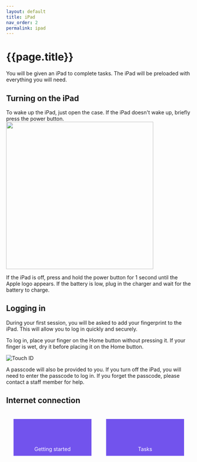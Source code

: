 ```yaml
---
layout: default
title: iPad
nav_order: 2
permalink: ipad
---
```

<link rel="stylesheet" href="https://cdnjs.cloudflare.com/ajax/libs/font-awesome/5.15.3/css/all.min.css">

<h1>{{page.title}}</h1>

You will be given an iPad to complete tasks. The iPad will be preloaded with everything you will need.

## Turning on the iPad
To wake up the iPad, just open the case. If the iPad doesn't wake up, briefly press the power button. 
<img src="{{ site.baseurl }}/img/power.png" alt="" width="400">

If the iPad is off, press and hold the power button for 1 second until the Apple logo appears. If the battery is low, plug in the charger and wait for the battery to charge.

## Logging in
During your first session, you will be asked to add your fingerprint to the iPad. This will allow you to log in quickly and securely. 

To log in, place your finger on the Home button without pressing it. If your finger is wet, dry it before placing it on the Home button.

![Touch ID](https://photos5.appleinsider.com/gallery/38420-73041-Using-Touch-ID-Setup-m.jpg)

A passcode will also be provided to you. If you turn off the iPad, you will need to enter the passcode to log in. If you forget the passcode, please contact a staff member for help.

## Internet connection






<div style="display: flex; justify-content: space-between;">
    <a href="{{ site.baseurl }}/" style="text-decoration: none; flex: 1;">
        <div style="display: flex; justify-content: center; align-items: center; height: 100px; background-color: #7253ed; margin: 20px; flex-direction: column;">
            <div style="flex-grow: 1; display: flex; align-items: center;">
                <i class="fas fa-arrow-left" style="font-size: 50px; color: white;"></i>
            </div>
            <p style="color: white; margin-top: 5px; margin-bottom: 10px;">Getting started</p>
        </div>
    </a>
    <a href="{{ site.baseurl }}/tasks.html" style="text-decoration: none; flex: 1;">
        <div style="display: flex; justify-content: center; align-items: center; height: 100px; background-color: #7253ed; margin: 20px; flex-direction: column;">
            <div style="flex-grow: 1; display: flex; align-items: center;">
                <i class="fas fa-arrow-right" style="font-size: 50px; color: white;"></i>
            </div>
            <p style="color: white; margin-top: 5px; margin-bottom: 10px;">Tasks</p>
        </div>
    </a>
</div>